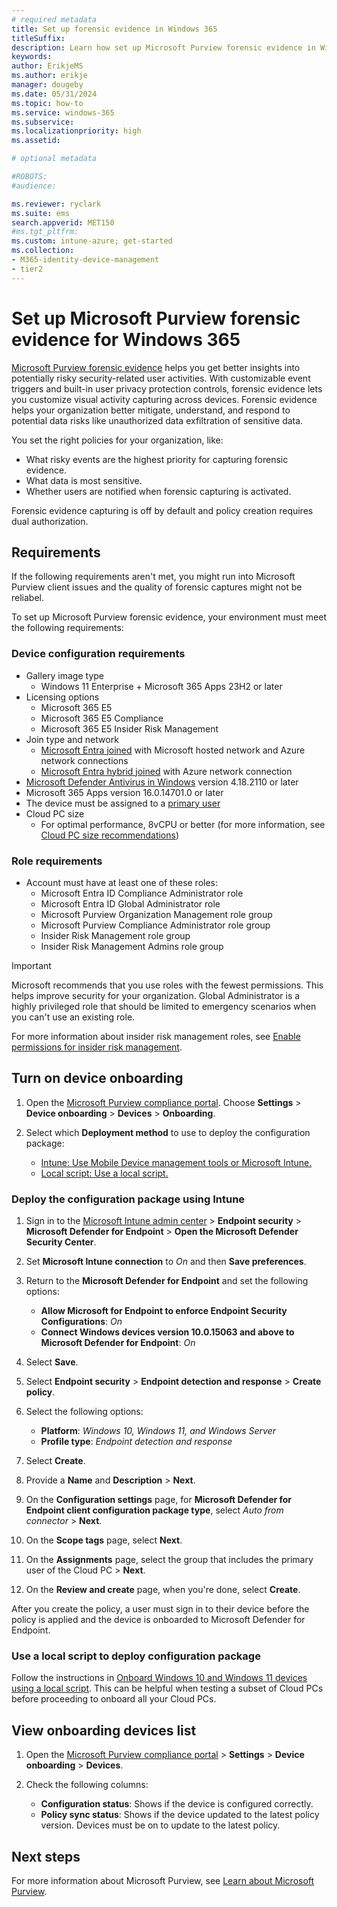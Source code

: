 ```yaml
---
# required metadata
title: Set up forensic evidence in Windows 365
titleSuffix:
description: Learn how set up Microsoft Purview forensic evidence in Windows 365.
keywords:
author: ErikjeMS  
ms.author: erikje
manager: dougeby
ms.date: 05/31/2024
ms.topic: how-to
ms.service: windows-365
ms.subservice:
ms.localizationpriority: high
ms.assetid: 

# optional metadata

#ROBOTS:
#audience:

ms.reviewer: ryclark
ms.suite: ems
search.appverid: MET150
#ms.tgt_pltfrm:
ms.custom: intune-azure; get-started
ms.collection:
- M365-identity-device-management
- tier2
---
```


# Set up Microsoft Purview forensic evidence for Windows 365

[Microsoft Purview forensic evidence](/purview/insider-risk-management-forensic-evidence) helps you get better insights into potentially risky security-related user activities. With customizable event triggers and built-in user privacy protection controls, forensic evidence lets you customize visual activity capturing across devices. Forensic evidence helps your organization better mitigate, understand, and respond to potential data risks like unauthorized data exfiltration of sensitive data.

You set the right policies for your organization, like:

- What risky events are the highest priority for capturing forensic evidence.
- What data is most sensitive.
- Whether users are notified when forensic capturing is activated.

Forensic evidence capturing is off by default and policy creation requires dual authorization.

## Requirements

If the following requirements aren't met, you might run into Microsoft Purview client issues and the quality of forensic captures might not be reliabel.

To set up Microsoft Purview forensic evidence, your environment must meet the following requirements:

### Device configuration requirements

- Gallery image type
  - Windows 11 Enterprise + Microsoft 365 Apps 23H2 or later
- Licensing options
  - Microsoft 365 E5
  - Microsoft 365 E5 Compliance
  - Microsoft 365 E5 Insider Risk Management
- Join type and network
  - [Microsoft Entra joined](/entra/identity/devices/concept-directory-join) with Microsoft hosted network and Azure network connections
  - [Microsoft Entra hybrid joined](/entra/identity/devices/concept-hybrid-join) with Azure network connection
- [Microsoft Defender Antivirus in Windows](/defender-endpoint/microsoft-defender-antivirus-windows) version 4.18.2110 or later
- Microsoft 365 Apps version 16.0.14701.0 or later
- The device must be assigned to a [primary user](/mem/intune/remote-actions/find-primary-user)
- Cloud PC size
  - For optimal performance, 8vCPU or better (for more information, see [Cloud PC size recommendations](cloud-pc-size-recommendations.md))

### Role requirements

- Account must have at least one of these roles:
    - Microsoft Entra ID Compliance Administrator role
    - Microsoft Entra ID Global Administrator role
    - Microsoft Purview Organization Management role group
    - Microsoft Purview Compliance Administrator role group
    - Insider Risk Management role group
    - Insider Risk Management Admins role group

> [!IMPORTANT]
> Microsoft recommends that you use roles with the fewest permissions. This helps improve security for your organization. Global Administrator is a highly privileged role that should be limited to emergency scenarios when you can't use an existing role.

For more information about insider risk management roles, see [Enable permissions for insider risk management](/purview/insider-risk-management-configure?tabs=purview-portal#step-1-required-enable-permissions-for-insider-risk-management).

## Turn on device onboarding

1. Open the [Microsoft Purview compliance portal](https://compliance.microsoft.com). Choose **Settings** > **Device onboarding** > **Devices** > **Onboarding**.

2. Select which **Deployment method** to use to deploy the configuration package:

    - [Intune: Use Mobile Device management tools or Microsoft Intune.](#deploy-the-configuration-package-using-intune)
    - [Local script: Use a local script.](#use-a-local-script-to-deploy-configuration-package)

### Deploy the configuration package using Intune

1. Sign in to the [Microsoft Intune admin center](https://go.microsoft.com/fwlink/?linkid=2109431) > **Endpoint security** > **Microsoft Defender for Endpoint** > **Open the Microsoft Defender Security Center**.

2. Set **Microsoft Intune connection** to *On* and then **Save preferences**.

3. Return to the **Microsoft Defender for Endpoint** and set the following options:

    - **Allow Microsoft for Endpoint to enforce Endpoint Security Configurations**: *On*
    - **Connect Windows devices version 10.0.15063 and above to Microsoft Defender for Endpoint**: *On*

4. Select **Save**.

5. Select **Endpoint security** > **Endpoint detection and response** > **Create policy**.

6. Select the following options:

    - **Platform**: *Windows 10, Windows 11, and Windows Server*
    - **Profile type**: *Endpoint detection and response*

7. Select **Create**.

8. Provide a **Name** and **Description** > **Next**.

9. On the **Configuration settings** page, for **Microsoft Defender for Endpoint client configuration package type**, select *Auto from connector* > **Next**.

10. On the **Scope tags** page, select **Next**.

11. On the **Assignments** page, select the group that includes the primary user of the Cloud PC > **Next**.

12. On the **Review and create** page, when you're done, select **Create**.

After you create the policy, a user must sign in to their device before the policy is applied and the device is onboarded to Microsoft Defender for Endpoint.

### Use a local script to deploy configuration package

Follow the instructions in  [Onboard Windows 10 and Windows 11 devices using a local script](/purview/device-onboarding-script). This can be helpful when testing a subset of Cloud PCs before proceeding to onboard all your Cloud PCs.

## View onboarding devices list

1. Open the [Microsoft Purview compliance portal](https://compliance.microsoft.com) > **Settings** > **Device onboarding** > **Devices**.

2. Check the following columns:

    - **Configuration status**: Shows if the device is configured correctly.
    - **Policy sync status**: Shows if the device updated to the latest policy version. Devices must be on to update to the latest policy.

<!-- ########################## -->
## Next steps

For more information about Microsoft Purview, see [Learn about Microsoft Purview](/purview/purview).
